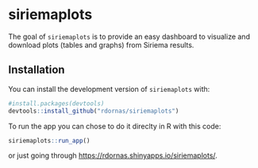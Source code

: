 
<!-- README.md is generated from README.Rmd. Please edit that file -->

# siriemaplots

<!-- badges: start -->

<!-- badges: end -->

The goal of `siriemaplots` is to provide an easy dashboard to visualize
and download plots (tables and graphs) from Siriema results.

## Installation

You can install the development version of `siriemaplots` with:

``` r
#install.packages(devtools)
devtools::install_github("rdornas/siriemaplots")
```

To run the app you can chose to do it direclty in R with this code:

``` r
siriemaplots::run_app()
```

or just going through <https://rdornas.shinyapps.io/siriemaplots/>.
